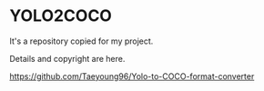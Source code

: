 # YOLO2COCO
It's a repository copied for my project.

Details and copyright are here.

https://github.com/Taeyoung96/Yolo-to-COCO-format-converter

